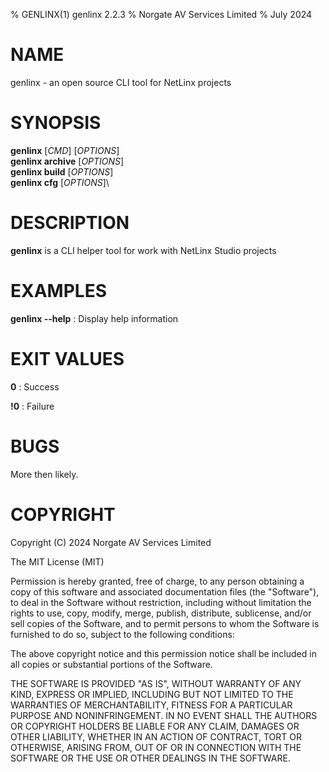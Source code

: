 % GENLINX(1) genlinx 2.2.3
% Norgate AV Services Limited
% July 2024

# NAME

genlinx - an open source CLI tool for NetLinx projects

# SYNOPSIS

**genlinx** [*CMD*] [*OPTIONS*]\
**genlinx archive** [*OPTIONS*]\
**genlinx build** [*OPTIONS*]\
**genlinx cfg** [*OPTIONS*]\

# DESCRIPTION

**genlinx** is a CLI helper tool for work with NetLinx Studio projects

# EXAMPLES

**genlinx --help**
: Display help information

# EXIT VALUES

**0**
: Success

**!0**
: Failure

# BUGS

More then likely.

# COPYRIGHT

Copyright (C) 2024 Norgate AV Services Limited

The MIT License (MIT)

Permission is hereby granted, free of charge, to any person obtaining a copy
of this software and associated documentation files (the "Software"), to deal
in the Software without restriction, including without limitation the rights
to use, copy, modify, merge, publish, distribute, sublicense, and/or sell
copies of the Software, and to permit persons to whom the Software is
furnished to do so, subject to the following conditions:

The above copyright notice and this permission notice shall be included in
all copies or substantial portions of the Software.

THE SOFTWARE IS PROVIDED "AS IS", WITHOUT WARRANTY OF ANY KIND, EXPRESS OR
IMPLIED, INCLUDING BUT NOT LIMITED TO THE WARRANTIES OF MERCHANTABILITY,
FITNESS FOR A PARTICULAR PURPOSE AND NONINFRINGEMENT. IN NO EVENT SHALL THE
AUTHORS OR COPYRIGHT HOLDERS BE LIABLE FOR ANY CLAIM, DAMAGES OR OTHER
LIABILITY, WHETHER IN AN ACTION OF CONTRACT, TORT OR OTHERWISE, ARISING FROM,
OUT OF OR IN CONNECTION WITH THE SOFTWARE OR THE USE OR OTHER DEALINGS IN
THE SOFTWARE.
